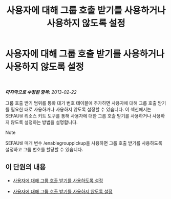 ﻿---
title: 사용자에 대해 그룹 호출 받기를 사용하거나 사용하지 않도록 설정
TOCTitle: 사용자에 대해 그룹 호출 받기를 사용하거나 사용하지 않도록 설정
ms:assetid: 5bd8537c-7519-4749-9b4e-1400632941d8
ms:mtpsurl: https://technet.microsoft.com/ko-kr/library/JJ945632(v=OCS.15)
ms:contentKeyID: 52056851
ms.date: 08/24/2015
mtps_version: v=OCS.15
ms.translationtype: HT
---

# 사용자에 대해 그룹 호출 받기를 사용하거나 사용하지 않도록 설정

 

_**마지막으로 수정된 항목:** 2013-02-22_

그룹 호출 받기 범위를 통화 대기 번호 테이블에 추가하면 사용자에 대해 그룹 호출 받기를 필요한 대로 사용하거나 사용하지 않도록 설정할 수 있습니다. 이 섹션에서는 SEFAUtil 리소스 키트 도구를 통해 사용자에 대한 그룹 호출 받기를 사용하거나 사용하지 않도록 설정하는 방법을 설명합니다.


> [!NOTE]
> SEFAUtil 매개 변수 /enablegrouppickup을 사용하면 그룹 호출 받기를 사용하도록 설정하고 그룹 번호를 할당할 수 있습니다.



## 이 단원의 내용

  - [사용자에 대해 그룹 호출 받기를 사용하도록 설정](lync-server-2013-enable-group-call-pickup-for-users.md)

  - [사용자에 대해 그룹 호출 받기를 사용하지 않도록 설정](lync-server-2013-disable-group-call-pickup-for-users.md)

